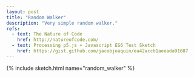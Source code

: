 ```yaml
---
layout: post
title: "Random Walker"
description: "Very simple random walker."
refs:
  - text: The Nature of Code
    href: http://natureofcode.com/
  - text: Processing p5.js + Javascript ES6 Test Sketch
    href: https://gist.github.com/jacobjoaquin/ea42accb1aeeada91687
---
```


{% include sketch.html name="random_walker" %}
